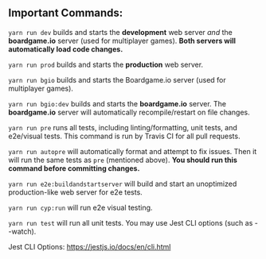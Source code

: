## Important Commands:

`yarn run dev` builds and starts the **development** web server *and* the **boardgame.io** server (used for multiplayer games).  **Both servers will automatically load code changes.**

`yarn run prod` builds and starts the **production** web server.

`yarn run bgio` builds and starts the Boardgame.io server (used for multiplayer games).

`yarn run bgio:dev` builds and starts the **boardgame.io** server.  The **boardgame.io** server will automatically recompile/restart on file changes.

`yarn run pre` runs all tests, including linting/formatting, unit tests, and e2e/visual tests.  This command is run by Travis CI for all pull requests.  

`yarn run autopre` will automatically format and attempt to fix issues.  Then it will run the same tests as `pre` (mentioned above).  **You should run this command before committing changes.**

`yarn run e2e:buildandstartserver` will build and start an unoptimized production-like web server for e2e tests.

`yarn run cyp:run` will run e2e visual testing.

`yarn run test` will run all unit tests.  You may use Jest CLI options (such as --watch).

Jest CLI Options: https://jestjs.io/docs/en/cli.html

